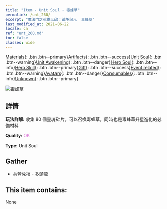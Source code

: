 ```yaml
---
title: "Item - Unit Soul - 毒蜂草"
permalink: /unt_260/
excerpt: "魔法门之英雄无敌：战争纪元  毒蜂草"
last_modified_at: 2021-06-22
locale: cn
ref: "unt_260.md"
toc: false
classes: wide
---
```

 [Materials](/ItemsCN/){: .btn .btn--primary}[Artifacts](/ItemsCN/Artifacts/){: .btn .btn--success}[Unit Soul](/ItemsCN/UnitSoul/){: .btn .btn--warning}[Unit Awakening](/ItemsCN/UnitAwakening/){: .btn .btn--danger}[Hero Soul](/ItemsCN/HeroSoul/){: .btn .btn--info}[Hero Skill](/ItemsCN/HeroSkill/){: .btn .btn--primary}[Gift](/ItemsCN/Gift/){: .btn .btn--success}[Event related](/ItemsCN/Events/){: .btn .btn--warning}[Avatars](/ItemsCN/Avatars/){: .btn .btn--danger}[Consumables](/ItemsCN/Consumables/){: .btn .btn--info}[Unknown](/ItemsCN/Unknown/){: .btn .btn--primary}

 ![毒蜂草](/images/u/ti_dufengcao.jpg)

## 詳情
 **玩法詳解:** 收集 80 個靈魂碎片，可以召喚毒蜂草，同時也是毒蜂草升星進化的必備材料

 **Quality:** <span style="color: #DA70D6">OK</span>

 **Type:** Unit Soul

## Gather

*    兵營兌換 - 多頭龍 

## This item contains:

  None

